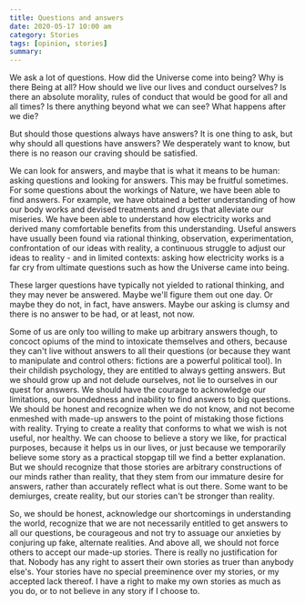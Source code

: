 ```yaml
---
title: Questions and answers
date: 2020-05-17 10:00 am
category: Stories
tags: [opinion, stories]
summary: 
---
```

We ask a lot of questions. How did the Universe come into being? Why is there Being at all? How should we live our lives and conduct ourselves? Is there an absolute morality, rules of conduct that would be good for all and all times? Is there anything beyond what we can see? What happens after we die?

But should those questions always have answers? It is one thing to ask, but why should all questions have answers? We desperately want to know, but there is no reason our craving should be satisfied.

We can look for answers, and maybe that is what it means to be human: asking questions and looking for answers. This may be fruitful sometimes. For some questions about the workings of Nature, we have been able to find answers. For example, we have obtained a better understanding of how our body works and devised treatments and drugs that alleviate our miseries. We have been able to understand how electricity works and derived many comfortable benefits from this understanding. Useful answers have usually been found via rational thinking, observation, experimentation, confrontation of our ideas with reality, a continuous struggle to adjust our ideas to reality - and in limited contexts: asking how electricity works is a far cry from ultimate questions such as how the Universe came into being. 

These larger questions have typically not yielded to rational thinking, and they may never be answered. Maybe we'll figure them out one day. Or maybe they do not, in fact, have answers. Maybe our asking is clumsy and there is no answer to be had, or at least, not now.

Some of us are only too willing to make up arbitrary answers though, to concoct opiums of the mind to intoxicate themselves and others, because they can't live without answers to all their questions (or because they want to manipulate and control others: fictions are a powerful political tool). In their childish psychology, they are entitled to always getting answers. But we should grow up and not delude ourselves, not lie to ourselves in our quest for answers. We should have the courage to acknowledge our limitations, our boundedness and inability to find answers to big questions. We should be honest and recognize when we do not know, and not become enmeshed with made-up answers to the point of mistaking those fictions with reality. Trying to create a reality that conforms to what we wish is not useful, nor healthy. We can choose to believe a story we like, for practical purposes, because it helps us in our lives, or just because we temporarily believe some story as a practical stopgap till we find a better explanation. But we should recognize that those stories are arbitrary constructions of our minds rather than reality, that they stem from our immature desire for answers, rather than accurately reflect what is out there. Some want to be demiurges, create reality, but our stories can't be stronger than reality. 

So, we should be honest, acknowledge our shortcomings in understanding the world, recognize that we are not necessarily entitled to get answers to all our questions, be courageous and not try to assuage our anxieties by conjuring up fake, alternate realities. And above all, we should not force others to accept our made-up stories. There is really no justification for that. Nobody has any right to assert their own stories as truer than anybody else's. Your stories have no special preeminence over my stories, or my accepted lack thereof. I have a right to make my own stories as much as you do, or to not believe in any story if I choose to. 
